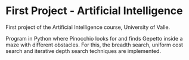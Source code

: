 # First Project - Artificial Intelligence
First project of the Artificial Intelligence course, University of Valle.

Program in Python where Pinocchio looks for and finds Gepetto inside a maze with different obstacles. For this, the breadth search, uniform cost search and iterative depth search techniques are implemented.
